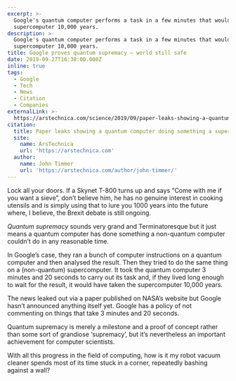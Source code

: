 ```yaml
---
excerpt: >-
  Google's quantum computer performs a task in a few minutes that would take a
  supercomputer 10,000 years.
description: >-
  Google's quantum computer performs a task in a few minutes that would take a
  supercomputer 10,000 years.
title: Google proves quantum supremacy — world still safe
date: 2019-09-27T16:30:00.000Z
inline: true
tags:
  - Google
  - Tech
  - News
  - Citation
  - Companies
externalLink: >-
  https://arstechnica.com/science/2019/09/paper-leaks-showing-a-quantum-computer-doing-something-a-supercomputer-cant/
citation:
  title: Paper leaks showing a quantum computer doing something a supercomputer can’t
  site:
    name: ArsTechnica
    url: 'https://arstechnica.com'
  author:
    name: John Timmer
    url: 'https://arstechnica.com/author/john-timmer/'
---
```

Lock all your doors. If a Skynet T-800 turns up and says “Come with me if you want a sieve”, don’t believe him, he has no genuine interest in cooking utensils and is simply using that to lure you 1000 years into the future where, I believe, the Brexit debate is still ongoing.

_Quantum supremacy_ sounds very grand and Terminatoresque but it just means a quantum computer has done something a non-quantum computer couldn’t do in any reasonable time.

In Google’s case, they ran a bunch of computer instructions on a quantum computer and then analysed the result. Then they tried to do the same thing on a (non-quantum) supercomputer. It took the quantum computer 3 minutes and 20 seconds to carry out its task and, if they lived long enough to wait for the result, it would have taken the supercomputer 10,000 years.

The news leaked out via a paper published on NASA’s website but Google hasn’t announced anything itself yet. Google has a policy of not commenting on things that take 3 minutes and 20 seconds. 

Quantum supremacy is merely a milestone and a proof of concept rather than some sort of grandiose ‘supremacy’, but it’s nevertheless an important achievement for computer scientists.

With all this progress in the field of computing, how is it my robot vacuum cleaner spends most of its time stuck in a corner, repeatedly bashing against a wall?



